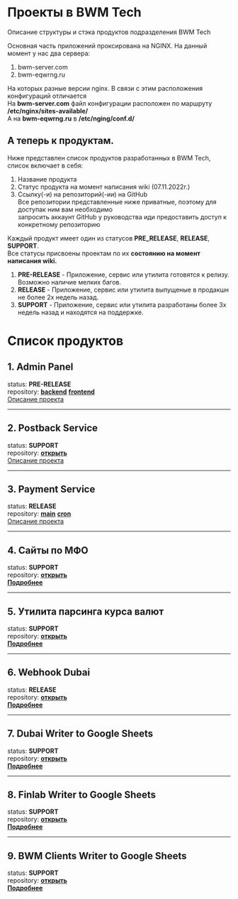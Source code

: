 # Проекты в __BWM Tech__
Описание структуры и стэка продуктов подразделения BWM Tech  

Основная часть приложений проксирована на NGINX. На данный момент у нас два сервера:
1. bwm-server.com
2. bwm-eqwrng.ru

На которых разные версии nginx. В связи с этим расположения конфигураций отличается  
На __bwm-server.com__ файл конфигурации расположен по маршруту __/etc/nginx/sites-available/__  
А на __bwm-eqwrng.ru__ в __/etc/nging/conf.d/__

## А теперь к продуктам.
Ниже представлен список продуктов разработанных в BWM Tech, список включает в себя:
1. Название продукта
2. Статус продукта на момент написания wiki (07.11.2022г.)
3. Ссылку(-и) на репозиторий(-ии) на GitHub  
  Все репозитории представленные ниже приватные, поэтому для доступак ним вам необходимо  
  запросить аккаунт GitHub у руководства иди предоставить доступ к конкретному репозиторию

Каждый продукт имеет один из статусов __PRE_RELEASE__, __RELEASE__, __SUPPORT__.  
Все статусы присвоены проектам по их __состоянию на момент написания wiki.__

1. __PRE-RELEASE__ - Приложение, сервис или утилита готовятся к релизу. Возможно наличие мелких багов.
2. __RELEASE__ - Приложение, сервис или утилита выпущеные в продакшн не более 2х недель назад.
3. __SUPPORT__ - Приложение, сервис или утилита разработаны более 3х недель назад и находятся на поддержке.

# Список продуктов

## __1. Admin Panel__
status: __PRE-RELEASE__  
repository:
[__backend__](https://github.com/bwm-tech/admin_backend)
[__frontend__](https://github.com/bwm-tech/admin_frontend)  
[Описание проекта](adminpanel/README.md)

---
## __2. Postback Service__
status: __SUPPORT__  
repository: [__открыть__](https://github.com/bwm-tech/postback-service)  
[Описание проекта](postback-service/README.md)

---
## __3. Payment Service__
status: __RELEASE__  
repository:
[__main__](https://github.com/bwm-tech/payment-service-main)
[__cron__](https://github.com/bwm-tech/payment-service-cron)  
[Описание проекта](payment-service/README.md)

---
## __4. Сайты по МФО__
status: __SUPPORT__  
repository: [__открыть__](https://github.com/bwm-tech/react-site-template)  
[__Подробнее__](mfo/README.md)

---
## __5. Утилита парсинга курса валют__
status: __SUPPORT__  
repository: [__открыть__](https://github.com/bwm-tech/parse-course)  
[__Подробнее__](parse-course/README.md)

---
## __6. Webhook Dubai__
status: __RELEASE__  
repository: [__открыть__](https://github.com/bwm-tech/webhook)  
[__Подробнее__](webhook/README.md)

---
## __7. Dubai Writer to Google Sheets__
status: __SUPPORT__  
repository: [__открыть__](https://github.com/bwm-tech/dubai-writee)  
[__Подробнее__](dubai-writer/README.md)

---
## __8. Finlab Writer to Google Sheets__
status: __SUPPORT__  
repository: [__открыть__](https://github.com/bwm-tech/finlab)  
[__Подробнее__](finlab/README.md)

---
## __9. BWM Clients Writer to Google Sheets__
status: __SUPPORT__  
repository: [__открыть__](https://github.com/bwm-tech/bwm-clients)  
[__Подробнее__](bwm-clients/README.md)